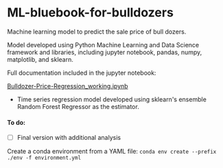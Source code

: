 # ML-bluebook-for-bulldozers
Machine learning model to predict the sale price of bull dozers.

Model developed using Python Machine Learning and Data Science framework and libraries, including jupyter notebook, pandas, numpy, matplotlib, and sklearn.

Full documentation included in the jupyter notebook:

<a href="https://github.com/JHarrisJoshua/ML-bluebook-for-bulldozers/blob/main/Bulldozer-Price-Regression_working.ipynb">Bulldozer-Price-Regression_working.ipynb<a>

- Time series regression model developed using sklearn's ensemble Random Forest Regressor as the estimator. 
    
<!--
Full documentation included in the jupyter notebooks:

1. **Draft version**: <a href="https://github.com/JHarrisJoshua/ML-bluebook-for-bulldozers/blob/main/Bulldozer-Price-Regression_working.ipynb">Bulldozer-Price-Regression_working.ipynb<a>

    - Time series regression model developed using sklearn's ensemble Random Forest Regressor as the estimator. 
    - Working version contains limited data scrubbing and experimentation. Included for documentation/completeness. 

2. **Final version** (in progress): <a href="https://github.com/JHarrisJoshua/ML-bluebook-for-bulldozers/blob/main/Bulldozer-Price-Regression_final.ipynb">Bulldozer-Price-Regression_final.ipynb<a>

    - Model includes enhanced exploratory data analysis(EDA) and additional hyperparameter tuning using RandomizedSearchCV. 
  -->
  
  #### To do:
  - [ ] Final version with additional analysis
  
Create a conda environment from a YAML file:
`conda env create --prefix ./env -f environment.yml`
